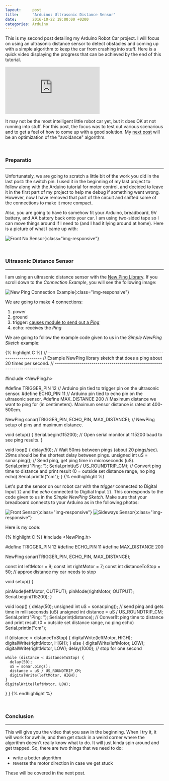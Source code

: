 ```yaml
---
layout: 	post
title: 		"Arduino: Ultrasonic Distance Sensor"
date: 		2016-10-22 19:00:00 +0200
categories:	Arduino
---
```


This is my second post detailing my Arduino Robot Car project. I will focus on using an ultrasonic distance sensor to detect obstacles and coming up with a simple algorithm to keep the car from crashing into stuff. Here is a quick video displaying the progress that can be achieved by the end of this tutorial.

<iframe class="img-responsive video-responsive" src="https://www.youtube.com/embed/tJn0faFVa_A" frameborder="0" allowfullscreen></iframe>

<br>

It may not be the most intelligent little robot car yet, but it does OK at not running into stuff. For this post, the focus was to test out various scenarious and to get a feel of how to come up with a good solution. My [next post](http://jduelfer.github.io/arduino/2016/10/26/arduino-h-bridge.html) will be an optimization of the "avoidance" algorithm.

<br>

### Preparatio
____________________________

Unfortunately, we are going to scratch a little bit of the work you did in the last post: the switch pin. I used it in the beginning of my last project to follow along with the Arduino tutorial for motor control, and decided to leave it in the first part of my project to help me debug if something went wrong. However, now I have removed that part of the circuit and shifted some of the connections to make it more compact.

Also, you are going to have to somehow fit your Arduino, breadboard, 9V battery, and AA battery back onto your car. I am using two-sided tape so I can move things around if I need to (and I had it lying around at home). Here is a picture of what I came up with:

![Front No Sensor](/img/front_no_sensor.jpg){:class="img-responsive"}

<br>

### Ultrasonic Distance Sensor
____________________________

I am using an ultrasonic distance sensor with the [New Ping Library](http://playground.arduino.cc/Main/UltrasonicSensor). If you scroll down to the *Connection Example*, you will see the following image:

![New Ping Connection Example](/img/new_ping_connection_example.jpg){:class="img-responsive"}

We are going to make 4 connections:

1. power
2. ground
3. trigger: [causes module to send out a *Ping*](http://arduino.stackexchange.com/questions/12627/how-to-use-ultrasonic-sensors-trig-pin-and-why-it-is-needed)
4. echo: receives the *Ping*

We are going to follow the example code given to us in the *Simple NewPing Sketch* example:

{% highlight C %}
// ---------------------------------------------------------------------------
// Example NewPing library sketch that does a ping about 20 times per second.
// ---------------------------------------------------------------------------

#include <NewPing.h>

#define TRIGGER_PIN  12  // Arduino pin tied to trigger pin on the ultrasonic sensor.
#define ECHO_PIN     11  // Arduino pin tied to echo pin on the ultrasonic sensor.
#define MAX_DISTANCE 200 // Maximum distance we want to ping for (in centimeters). Maximum sensor distance is rated at 400-500cm.

NewPing sonar(TRIGGER_PIN, ECHO_PIN, MAX_DISTANCE); // NewPing setup of pins and maximum distance.

void setup() {
  Serial.begin(115200); // Open serial monitor at 115200 baud to see ping results.
}

void loop() {
  delay(50);                      // Wait 50ms between pings (about 20 pings/sec). 29ms should be the shortest delay between pings.
  unsigned int uS = sonar.ping(); // Send ping, get ping time in microseconds (uS).
  Serial.print("Ping: ");
  Serial.print(uS / US_ROUNDTRIP_CM); // Convert ping time to distance and print result (0 = outside set distance range, no ping echo)
  Serial.println("cm");
}
{% endhighlight %}

Let's put the sensor on our robot car with the *trigger* connected to Digital Input `12` and the *echo* connected to Digitial Input `11`. This corresponds to the code given to us in the *Simple NewPing Sketch*. Make sure that your breadboard connects to your Arduino as in the following photos:

![Front Sensor](/img/front_sensor.jpg){:class="img-responsive"}
![Sideways Sensor](/img/sideways_sensor.jpg){:class="img-responsive"}

Here is my code:

{% highlight C %}
#include <NewPing.h>

#define TRIGGER_PIN   12
#define ECHO_PIN      11
#define MAX_DISTANCE  200

NewPing sonar(TRIGGER_PIN, ECHO_PIN, MAX_DISTANCE);

const int leftMotor = 9;
const int rightMotor = 7;
const int distanceToStop = 50;	// approx distance my car needs to stop

void setup() {
 
  pinMode(leftMotor, OUTPUT);
  pinMode(rightMotor, OUTPUT);
  Serial.begin(115200);
}

void loop() {
  delay(50);
  unsigned int uS = sonar.ping(); // send ping and gets time in milliseconsds (uS)
  unsigned int distance = uS / US_ROUNDTRIP_CM;
  Serial.print("Ping: ");
  Serial.print(distance); // Converßt ping time to distance and print result (0 = outside set distance range, no ping echo)
  Serial.println("cm");
  
  if (distance > distanceToStop) {
    digitalWrite(leftMotor, HIGH);
    digitalWrite(rightMotor, HIGH);
  } else {
    digitalWrite(leftMotor, LOW);
    digitalWrite(rightMotor, LOW);
    delay(1000);  // stop for one second

    while (distance < distanceToStop) {
      delay(50);
      uS = sonar.ping();
      distance = uS / US_ROUNDTRIP_CM;
      digitalWrite(leftMotor, HIGH);
    }
    digitalWrite(leftMotor, LOW);
  }
}
{% endhighlight %}

<br>

### Conclusion
_______________________
This will give you the video that you saw in the beginning. When I try it, it will work for awhile, and then get stuck in a weird corner where the algorithm doesn't really know what to do. It will just kinda spin around and get trapped. So, there are two things that we need to do:

- write a better algorithm
- reverse the motor direction in case we get stuck

These will be covered in the next post.




